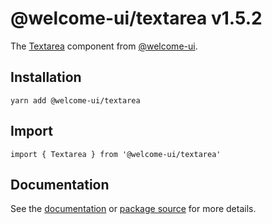 # @welcome-ui/textarea v1.5.2

The [Textarea](http://welcome-ui.com/fields/textarea) component from [@welcome-ui](http://welcome-ui.com).

## Installation

    yarn add @welcome-ui/textarea

## Import

    import { Textarea } from '@welcome-ui/textarea'

## Documentation

See the [documentation](http://welcome-ui.com/fields/textarea) or [package source](https://github.com/WTTJ/welcome-ui/tree/v1.5.2/packages/Textarea) for more details.
